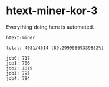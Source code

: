 # htext-miner-kor-3

Everything doing here is automated.

```
htext-miner

total: 4031/4514 (89.29995569339832%)

job0: 717
job1: 706
job2: 1019
job3: 795
job4: 794
```